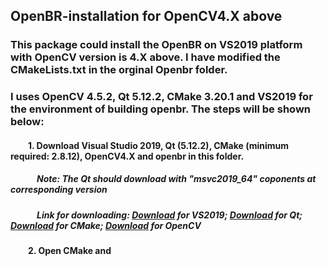 ## OpenBR-installation for OpenCV4.X above
###   This package could install the OpenBR on VS2019 platform with OpenCV version is 4.X above. I have modified the CMakeLists.txt in the orginal Openbr folder.
###   I uses OpenCV 4.5.2, Qt 5.12.2, CMake 3.20.1 and VS2019 for the environment of building openbr. The steps will be shown below:
#### &emsp;&emsp;1. Download Visual Studio 2019, Qt (5.12.2), CMake (minimum required: 2.8.12), OpenCV4.X and openbr in this folder.
##### &emsp;&emsp;&emsp;Note: The Qt should download with "msvc2019_64" coponents at corresponding version
##### &emsp;&emsp;&emsp;Link for downloading: **[Download](https://visualstudio.microsoft.com/zh-hans/vs/)** for VS2019; **[Download](https://www.qt.io/download)** for Qt; **[Download](https://cmake.org/download/)** for CMake; **[Download](https://opencv.org/releases/)** for OpenCV
#### &emsp;&emsp;2. Open CMake and 
##### 
